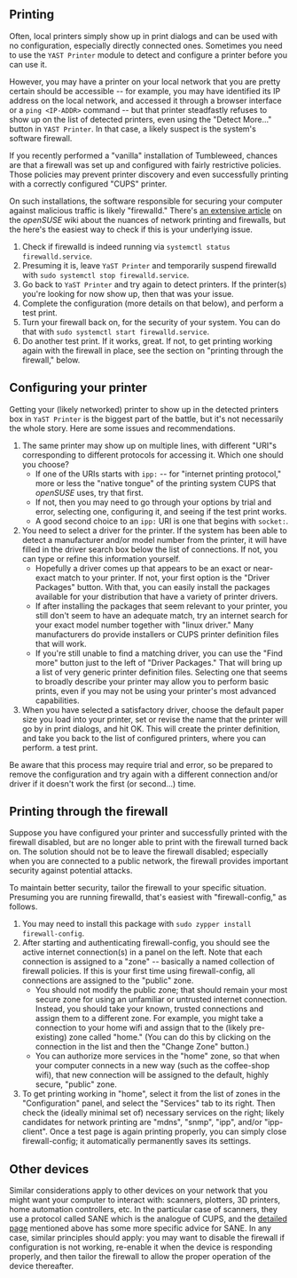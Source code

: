 ## Printing

Often, local printers simply show up in print dialogs and can be used with no configuration, especially directly connected ones. Sometimes you need to use the `YAST Printer` module to detect and configure a printer before you can use it.

However, you may have a printer on your local network that you are pretty certain should be accessible -- for example, you may have identified its IP address on the local network, and accessed it through a browser interface or a `ping <IP-ADDR>` command -- but that printer steadfastly refuses to show up on the list of detected printers, even using the "Detect More..." button in `YAST Printer`. In that case, a likely suspect is the system's software firewall.

If you recently performed a "vanilla" installation of Tumbleweed, chances are that a firewall was set up and configured with fairly restrictive policies. Those policies may prevent printer discovery and even successfully printing with a correctly configured "CUPS" printer.

On such installations, the software responsible for securing your computer against malicious traffic is likely "firewalld." There's [an extensive article](https://en.opensuse.org/SDB:CUPS_and_SANE_Firewall_settings) on the _openSUSE_ wiki about the nuances of network printing and firewalls, but the here's the easiest way to check if this is your underlying issue.

1. Check if firewalld is indeed running via `systemctl status firewalld.service`.
1. Presuming it is, leave `YaST Printer` and temporarily suspend firewalld with `sudo systemctl stop firewalld.service`.
1. Go back to `YaST Printer` and try again to detect printers. If the printer(s) you're looking for now show up, then that was your issue.
1. Complete the configuration (more details on that below), and perform a test print.
1. Turn your firewall back on, for the security of your system. You can do that with `sudo systemctl start firewalld.service`.
1. Do another test print. If it works, great. If not, to get printing working again with the firewall in place, see the section on "printing through the firewall," below.

## Configuring your printer

Getting your (likely networked) printer to show up in the detected printers box in `YaST Printer` is the biggest part of the battle, but it's not necessarily the whole story. Here are some issues and recommendations.

1. The same printer may show up on multiple lines, with different "URI"s corresponding to different protocols for accessing it. Which one should you choose?
    * If one of the URIs starts with `ipp:` -- for "internet printing protocol," more or less the "native tongue" of the printing system CUPS that _openSUSE_ uses, try that first.
    * If not, then you may need to go through your options by trial and error, selecting one, configuring it, and seeing if the test print works.
    * A good second choice to an `ipp:` URI is one that begins with `socket:`.
1. You need to select a driver for the printer. If the system has been able to detect a manufacturer and/or model number from the printer, it will have filled in the driver search box below the list of connections. If not, you can type or refine this information yourself.
    * Hopefully a driver comes up that appears to be an exact or near-exact match to your printer. If not, your first option is the "Driver Packages" button. With that, you can easily install the packages available for your distribution that have a variety of printer drivers.
    * If after installing the packages that seem relevant to your printer, you still don't seem to have an adequate match, try an internet search for your exact model number together with "linux driver." Many manufacturers do provide installers or CUPS printer definition files that will work.
    * If you're still unable to find a matching driver, you can use the "Find more" button just to the left of "Driver Packages." That will bring up a list of very generic printer definition files. Selecting one that seems to broadly describe your printer may allow you to perform basic prints, even if you may not be using your printer's most advanced capabilities.
1. When you have selected a satisfactory driver, choose the default paper size you load into your printer, set or revise the name that the printer will go by in print dialogs, and hit OK. This will create the printer definition, and take you back to the list of configured printers, where you can perform. a test print.

Be aware that this process may require trial and error, so be prepared to remove the configuration and try again with a different connection and/or driver if it doesn't work the first (or second...) time.

## Printing through the firewall

Suppose you have configured your printer and successfully printed with the firewall disabled, but are no longer able to print with the firewall turned back on. The solution should not be to leave the firewall disabled; especially when you are connected to a public network, the firewall provides important security against potential attacks.

To maintain better security, tailor the firewall to your specific situation. Presuming you are running firewalld, that's easiest with "firewall-config," as follows.

1. You may need to install this package with `sudo zypper install firewall-config`.
1. After starting and authenticating firewall-config, you should see the active internet connection(s) in a panel on the left. Note that each connection is assigned to a "zone" -- basically a named collection of firewall policies. If this is your first time using firewall-config, all connections are assigned to the "public" zone.
    * You should not modify the public zone; that should remain your most secure zone for using an unfamiliar or untrusted internet connection. Instead, you should take your known, trusted connections and assign them to a different zone. For example, you might take a connection to your home wifi and assign that to the (likely pre-existing) zone called "home." (You can do this by clicking on the connection in the list and then the "Change Zone" button.)
    * You can authorize more services in the "home" zone, so that when your computer connects in a new way (such as the coffee-shop wifi), that new connection will be assigned to the default, highly secure, "public" zone.
1. To get printing working in "home", select it from the list of zones in the "Configuration" panel, and select the "Services" tab to its right. Then check the (ideally minimal set of) necessary services on the right; likely candidates for network printing are "mdns", "snmp", "ipp", and/or "ipp-client". Once a test page is again printing properly, you can simply close firewall-config; it automatically permanently saves its settings.

## Other devices

Similar considerations apply to other devices on your network that you might want your computer to interact with: scanners, plotters, 3D printers, home automation controllers, etc. In the particular case of scanners, they use a protocol called SANE which is the analogue of CUPS, and the [detailed page](https://en.opensuse.org/SDB:CUPS_and_SANE_Firewall_settings) mentioned above has some more specific advice for SANE. In any case, similar principles should apply: you may want to disable the firewall if configuration is not working, re-enable it when the device is responding properly, and then tailor the firewall to allow the proper operation of the device thereafter. 
